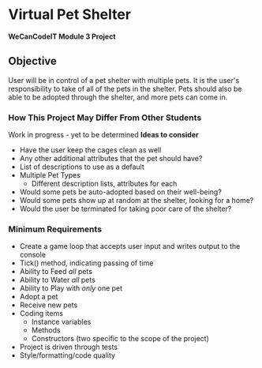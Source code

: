 # Virtual Pet Shelter

**WeCanCodeIT Module 3 Project**

## Objective

User will be in control of a pet shelter with multiple pets.  It is the user's responsibility to take of all of the pets in the shelter.  Pets should also be able to be adopted through the shelter, and more pets can come in.

### How This Project May Differ From Other Students

Work in progress - yet to be determined
**Ideas to consider**
* Have the user keep the cages clean as well
* Any other additional attributes that the pet should have?
* List of descriptions to use as a default
* Multiple Pet Types
	* Different description lists, attributes for each
* Would some pets be auto-adopted based on their well-being?
* Would some pets show up at random at the shelter, looking for a home?
* Would the user be terminated for taking poor care of the shelter?

### Minimum Requirements

* Create a game loop that accepts user input and writes output to the console
* Tick() method, indicating passing of time	
* Ability to Feed *all* pets
* Ability to Water *all* pets	
* Ability to Play with *only* one pet	
* Adopt a pet	
* Receive new pets	
* Coding items
	* Instance variables
	* Methods
	* Constructors (two specific to the scope of the project)	
* Project is driven through tests	
* Style/formatting/code quality